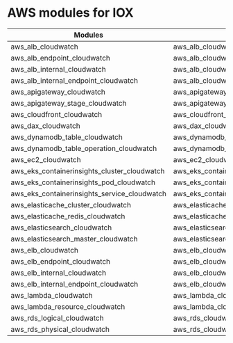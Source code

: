 # AWS modules for IOX

|Modules                                     |Files                                   |
|--------------------------------------------|----------------------------------------|
|aws_alb_cloudwatch                          |aws_alb_cloudwatch.hcl                  |
|aws_alb_endpoint_cloudwatch                 |aws_alb_cloudwatch.hcl                  |
|aws_alb_internal_cloudwatch                 |aws_alb_cloudwatch.hcl                  |
|aws_alb_internal_endpoint_cloudwatch        |aws_alb_cloudwatch.hcl                  |
|aws_apigateway_cloudwatch                   |aws_apigateway_cloudwatch.hcl           |
|aws_apigateway_stage_cloudwatch             |aws_apigateway_cloudwatch.hcl           |
|aws_cloudfront_cloudwatch                   |aws_cloudfront_cloudwatch.hcl           |
|aws_dax_cloudwatch                          |aws_dax_cloudwatch.hcl                  |
|aws_dynamodb_table_cloudwatch               |aws_dynamodb_cloudwatch.hcl             |
|aws_dynamodb_table_operation_cloudwatch     |aws_dynamodb_cloudwatch.hcl             |
|aws_ec2_cloudwatch                          |aws_ec2_cloudwatch.hcl                  |
|aws_eks_containerinsights_cluster_cloudwatch|aws_eks_containerinsights_cloudwatch.hcl|
|aws_eks_containerinsights_pod_cloudwatch    |aws_eks_containerinsights_cloudwatch.hcl|
|aws_eks_containerinsights_service_cloudwatch|aws_eks_containerinsights_cloudwatch.hcl|
|aws_elasticache_cluster_cloudwatch          |aws_elasticache_cloudwatch.hcl          |
|aws_elasticache_redis_cloudwatch            |aws_elasticache_cloudwatch.hcl          |
|aws_elasticsearch_cloudwatch                |aws_elasticsearch_cloudwatch.hcl        |
|aws_elasticsearch_master_cloudwatch         |aws_elasticsearch_cloudwatch.hcl        |
|aws_elb_cloudwatch                          |aws_elb_cloudwatch.hcl                  |
|aws_elb_endpoint_cloudwatch                 |aws_elb_cloudwatch.hcl                  |
|aws_elb_internal_cloudwatch                 |aws_elb_cloudwatch.hcl                  |
|aws_elb_internal_endpoint_cloudwatch        |aws_elb_cloudwatch.hcl                  |
|aws_lambda_cloudwatch                       |aws_lambda_cloudwatch.hcl               |
|aws_lambda_resource_cloudwatch              |aws_lambda_cloudwatch.hcl               |
|aws_rds_logical_cloudwatch                  |aws_rds_cloudwatch.hcl                  |
|aws_rds_physical_cloudwatch                 |aws_rds_cloudwatch.hcl                  |

